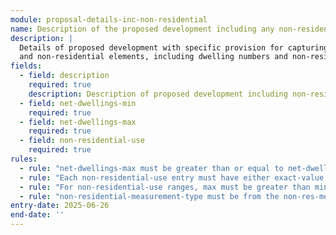 ```yaml
---
module: proposal-details-inc-non-residential
name: Description of the proposed development including any non-residential development
description: |
  Details of proposed development with specific provision for capturing both residential 
  and non-residential elements, including dwelling numbers and non-residential use amounts
fields:
  - field: description
    required: true
    description: Description of proposed development including non-residential development
  - field: net-dwellings-min
    required: true
  - field: net-dwellings-max
    required: true
  - field: non-residential-use
    required: true
rules:
  - rule: "net-dwellings-max must be greater than or equal to net-dwellings-min"
  - rule: "Each non-residential-use entry must have either exact-value OR both min and max values"
  - rule: "For non-residential-use ranges, max must be greater than min"
  - rule: "non-residential-measurement-type must be from the non-res-measurement-type codelist"
entry-date: 2025-06-26
end-date: ''
---
```

